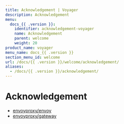 ```yaml
---
title: Acknowledgement | Voyager
description: Acknowledgement
menu:
  docs_{{ .version }}:
    identifier: acknowledgement-voyager
    name: Acknowledgement
    parent: welcome
    weight: 20
product_name: voyager
menu_name: docs_{{ .version }}
section_menu_id: welcome
url: /docs/{{ .version }}/welcome/acknowledgement/
aliases:
  - /docs/{{ .version }}/acknowledgement/
---
```


# Acknowledgement

- [envoyproxy/envoy](https://github.com/envoyproxy/envoy)
- [envoyproxy/gateway](https://github.com/envoyproxy/gateway)
